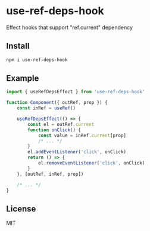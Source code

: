 # use-ref-deps-hook

Effect hooks that support "ref.current" dependency

## Install

```sh
npm i use-ref-deps-hook
```

## Example

```js
import { useRefDepsEffect } from 'use-ref-deps-hook'

function Component({ outRef, prop }) {
    const inRef = useRef()

    useRefDepsEffect(() => {
        const el = outRef.current
        function onClick() {
            const value = inRef.current[prop]
            /* ... */
        }
        el.addEventListener('click', onClick)
        return () => {
            el.removeEventListener('click', onClick)
        }
    }, [outRef, inRef, prop])

    /* ... */
}
```

## License

MIT
